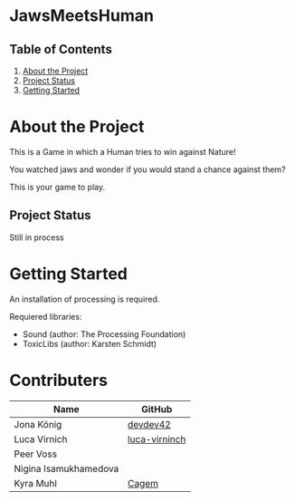 # JawsMeetsHuman

## Table of Contents

1. [About the Project](#about-the-project)
1. [Project Status](#project-status)
1. [Getting Started](#getting-started)

# About the Project

This is a Game in which a Human tries to win against Nature!

You watched jaws and wonder if you would stand a chance against them?

This is your game to play.

## Project Status

Still in process

# Getting Started

An installation of processing is required.

Requiered libraries:
* Sound (author: The Processing Foundation)
* ToxicLibs (author: Karsten Schmidt)

# Contributers

| Name                  | GitHub                                  |
| --------------------- | --------------------------------------- |
| Jona König            | [devdev42](https://github.com/devdev42) |
| Luca Virnich          | [luca-virninch](https://github.com/luca-virninch) |
| Peer Voss             |                                         |
| Nigina Isamukhamedova |                                         |
| Kyra Muhl             | [Cagem](https://github.com/Cagem)       |
